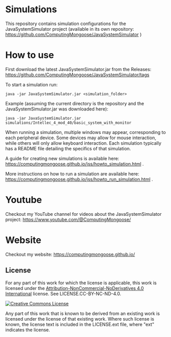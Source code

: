 # Simulations
This repository contains simulation configurations for the JavaSystemSimulator project (available in its own repository: https://github.com/ComputingMongoose/JavaSystemSimulator )

# How to use

First download the latest JavaSystemSimulator.jar from the Releases: https://github.com/ComputingMongoose/JavaSystemSimulator/tags

To start a simulation run:
```
java -jar JavaSystemSimulator.jar <simulation_folder>
```

Example (assuming the current directory is the repository and the JavaSystemSimulator.jar was downloaded here):
```
java -jar JavaSystemSimulator.jar simulations/Intellec_4_mod_40/basic_system_with_monitor
```

When running a simulation, multiple windows may appear, corresponding to each peripheral device. 
Some devices may allow for mouse interaction, while others will only allow keyboard interaction. 
Each simulation typically has a README file detailing the specifics of that simulation.

A guide for creating new simulations is available here: https://computingmongoose.github.io/jss/howto_simulation.html .

More instructions on how to run a simulation are available here: https://computingmongoose.github.io/jss/howto_run_simulation.html .

# Youtube

Checkout my YouTube channel for videos about the JavaSystemSimulator project: https://www.youtube.com/@ComputingMongoose/

# Website

Checkout my website: https://computingmongoose.github.io/

## License

For any part of this work for which the license is applicable, this work is licensed under the [Attribution-NonCommercial-NoDerivatives 4.0 International](http://creativecommons.org/licenses/by-nc-nd/4.0/) license. See LICENSE.CC-BY-NC-ND-4.0.

<a rel="license" href="http://creativecommons.org/licenses/by-nc-nd/4.0/"><img alt="Creative Commons License" style="border-width:0" src="https://i.creativecommons.org/l/by-nc-nd/4.0/88x31.png" /></a>

Any part of this work that is known to be derived from an existing work is licensed under the license of that existing work. Where such license is known, the license text is included in the LICENSE.ext file, where "ext" indicates the license.

